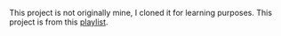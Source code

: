This project is not originally mine, I cloned it for learning purposes.
This project is from this [playlist](https://www.youtube.com/playlist?list=PLDoPjvoNmBAzHSjcR-HnW9tnxyuye8KbF).
